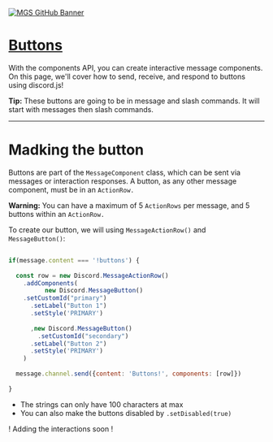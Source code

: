 [![MGS GitHub Banner](https://user-images.githubusercontent.com/119907481/219827160-c69c91be-0c53-4fa0-9b97-7f649683fab4.png)](https://mountaingamingstudio.wixsite.com/mountaingaming)


# [Buttons](https://discord.com/api/oauth2/authorize?client_id=962834876665577542&permissions=534723819584&scope=bot%20applications.commands)

With the components API, you can create interactive message components. On this page, we'll cover how to send, receive, and respond to buttons using discord.js!

**Tip:** These buttons are going to be in message and slash commands. It will start with messages then slash commands.

------------------------------------------------------------------------------------------------------------------------------------------------------
# Madking the button

Buttons are part of the ```MessageComponent``` class, which can be sent via messages or interaction responses. A button, as any other message component, must be in an ```ActionRow.```

**Warning:** You can have a maximum of 5 ```ActionRows``` per message, and 5 buttons within an ```ActionRow.```

To create our button, we will using ```MessageActionRow()``` and ```MessageButton()```: 

```js

if(message.content === '!buttons') {
 
  const row = new Discord.MessageActionRow()
    .addComponents(
          new Discord.MessageButton()
    .setCustomId("primary")
      .setLabel("Button 1")
      .setStyle('PRIMARY')
      
      ,new Discord.MessageButton()
        .setCustomId("secondary")
      .setLabel("Button 2")
      .setStyle('PRIMARY')
    )
  
  message.channel.send({content: 'Buttons!', components: [row]})
  
}
```

* The strings can only have 100 characters at max
* You can also make the buttons disabled by ```.setDisabled(true)```

! Adding the interactions soon !
